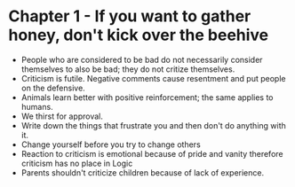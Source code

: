 # Chapter 1 - If you want to gather honey, don't kick over the beehive

- People who are considered to be bad do not necessarily consider themselves to also be bad; they do not critize themselves. 
- Criticism is futile. Negative comments cause resentment and put people on the defensive. 
- Animals learn better with positive reinforcement; the same applies to humans.
- We thirst for approval. 
- Write down the things that frustrate you and then don't do anything with it. 
- Change yourself before you try to change others
- Reaction to criticism is emotional because of pride and vanity therefore criticism has no place in Logic
- Parents shouldn't criticize children because of lack of experience. 
